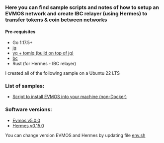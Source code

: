 ### Here you can find sample scripts and notes of how to setup an EVMOS network and create IBC relayer (using Hermes) to transfer tokens & coin between networks

#### Pre-requisites
- Go 1.17.5+
- [jq](https://stedolan.github.io/jq/download)
- [yq + tomlq (build on top of jq)](https://github.com/kislyuk/yq)
- [bc](https://www.tecmint.com/bc-command-examples)
- Rust (for Hermes - IBC relayer)

I created all of the following sample on a Ubuntu 22 LTS

### List of samples:
- [Script to install EVMOS into your machine (non-Docker)](https://github.com/VictorTrustyDev/EVMOS-sample-scripts/blob/main/evmos)

### Software versions:

- [Evmos v5.0.0](https://github.com/evmos/evmos/tree/v5.0.0)
- [Hermes v0.15.0](https://github.com/informalsystems/ibc-rs/tree/v0.15.0)

You can change version EVMOS and Hermes by updating file [env.sh](https://github.com/VictorTrustyDev/EVMOS-sample-scripts/blob/main/env.sh)
